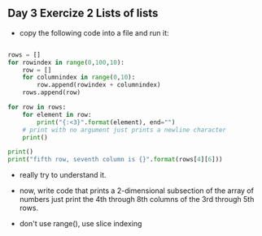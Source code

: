 ## Day 3 Exercize 2 Lists of lists

* copy the following code into a file and run it:

```python

rows = []
for rowindex in range(0,100,10):
    row = []
    for columnindex in range(0,10):
        row.append(rowindex + columnindex)
    rows.append(row)

for row in rows:
    for element in row:
        print("{:<3}".format(element), end="")
    # print with no argument just prints a newline character
    print()

print()
print("fifth row, seventh column is {}".format(rows[4][6]))

```

* really try to understand it.

* now, write code that prints a 2-dimensional subsection of the array of numbers
just print the 4th through 8th columns of the 3rd through 5th rows.

* don't use range(), use slice indexing